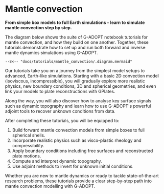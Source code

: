 # Mantle convection

**From simple box models to full Earth simulations - learn to simulate mantle convection step by step.**

The diagram below shows the suite of G-ADOPT notebook tutorials for
mantle convection, and how they build on one another. Together, these
tutorials demonstrate how to set up and run both forward and inverse
mantle dynamics simulations using G-ADOPT.

```mermaid
--8<-- "docs/tutorials/mantle_convection/.diagram.mermaid"
```

Our tutorials take you on a journey from the simplest
model setups to advanced, Earth-like simulations. Starting with a basic
2D convection model (isoviscous, incompressible), you will gradually
explore more realistic physics, new boundary conditions, 3D and spherical
geometries, and even link your models to plate reconstructions with GPlates.

Along the way, you will also discover how to analyse key surface signals
such as dynamic topography and learn how to use G-ADOPT's powerful adjoint
tools to recover unknown conditions from data.

After completing these tutorials, you will be equipped to:

1. Build forward mantle convection models from simple boxes to full spherical shells.
2. Incorporate realistic physics such as visco-plastic rheology and compressibility.
3. Apply boundary conditions including free surfaces and reconstructed plate motions.
4. Compute and interpret dynamic topography.
5. Use adjoint methods to invert for unknown initial conditions.

Whether you are new to mantle dynamics or ready to tackle state-of-the-art research problems,
these tutorials provide a clear step-by-step path into mantle convection modelling with G-ADOPT.
